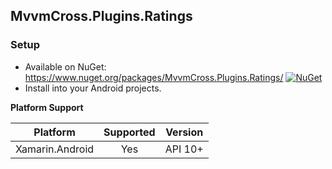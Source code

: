 ## MvvmCross.Plugins.Ratings

### Setup
* Available on NuGet: https://www.nuget.org/packages/MvvmCross.Plugins.Ratings/ [![NuGet](https://img.shields.io/nuget/v/MvvmCross.Plugins.Ratings.svg?label=NuGet)](https://www.nuget.org/packages/MvvmCross.Plugins.Ratings/)
* Install into your Android projects.

**Platform Support**

|Platform|Supported|Version|
| ------------------- | :-----------: | :------------------: |
|Xamarin.Android|Yes|API 10+|
